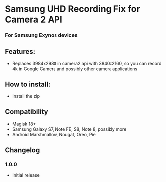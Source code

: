 # Samsung UHD Recording Fix for Camera 2 API
### For Samsung Exynos devices

## Features:
* Replaces 3984x2988 in camera2 api with 3840x2160, so you can record 4k in Google Camera and possibly other camera applications

## How to install:
* Install the zip

## Compatibility
* Magisk 18+
* Samsung Galaxy S7, Note FE, S8, Note 8, possibly more
* Android Marshmallow, Nougat, Oreo, Pie

## Changelog
### 1.0.0
* Initial release
